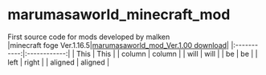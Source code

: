 # marumasaworld_minecraft_mod
First source code for mods developed by malken
<br>
|minecraft foge Ver.1.16.5|[marumasaworld_mod_Ver.1.00 download](https://cdn.discordapp.com/attachments/811544084539637770/886583135549128754/marumasaworld_mod_1.16.5.jar)|
|:-----------:|:------------:|
| This       |        This |
| column     |      column |
| will       |        will |
| be         |          be |
| left       |       right |
| aligned    |     aligned |
